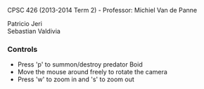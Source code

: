 CPSC 426 (2013-2014 Term 2) - Professor: Michiel Van de Panne

Patricio Jeri<br>
Sebastian Valdivia
<h3>Controls</h3>
<ul>
  <li>Press 'p' to summon/destroy predator Boid</li>
  <li>Move the mouse around freely to rotate the camera</li>
  <li>Press 'w' to zoom in and 's' to zoom out</li>
</ul>
